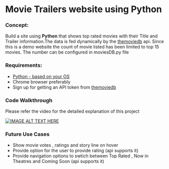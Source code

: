 # Movie Trailers website using Python



### Concept:

Build a site using **Python** that shows top rated movies with their Title and Trailer information.The data is fed dynamically by the [themoviedb](https://www.themoviedb.org/documentation/api) api. Since this is a demo website the count of movie listed has been limited to top 15 movies. The number can be configured in moviesDB.py file

### Requirements:

* [Python - based on your OS](https://www.python.org/downloads/)
* Chrome browser preferably
* Sign up for getting an API token from [themoviedb](https://www.themoviedb.org/documentation/api)


### Code Walkthrough

Please refer the video for the detailed explanation of this project

[![IMAGE ALT TEXT HERE](http://img.youtube.com/vi/NN_O-DXyp50/0.jpg)](http://www.youtube.com/watch?v=NN_O-DXyp50)

### Future Use Cases

* Show movie votes , ratings and story line on hover
* Provide option for the user to provide rating (api supports it)
* Provide navigation options to swtich between Top Rated , Now in Theatres and Coming Soon (api supports it)
